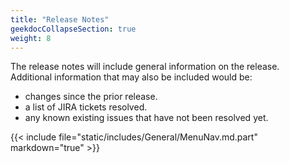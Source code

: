 ```yaml
---
title: "Release Notes"
geekdocCollapseSection: true
weight: 8
---
```


The release notes will include general information on the release.  
Additional information that may also be included would be:

+ changes since the prior release.
+ a list of JIRA tickets resolved.
+ any known existing issues that have not been resolved yet.

{{< include file="static/includes/General/MenuNav.md.part" markdown="true" >}}
